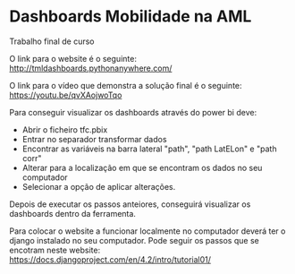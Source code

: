 # Dashboards Mobilidade na AML
Trabalho final de curso

O link para o website é o seguinte: http://tmldashboards.pythonanywhere.com/

O link para o vídeo que demonstra a solução final é o seguinte: https://youtu.be/qvXAojwoTqo

Para conseguir visualizar os dashboards através do power bi deve:
- Abrir o ficheiro tfc.pbix
- Entrar no separador transformar dados
- Encontrar as variáveis na barra lateral "path", "path LatELon" e "path corr"
- Alterar para a localização em que se encontram os dados no seu computador
- Selecionar a opção de aplicar alterações.

Depois de executar os passos anteiores, conseguirá visualizar os dashboards dentro da ferramenta.

Para colocar o website a funcionar localmente no computador deverá ter o django instalado no seu computador. Pode seguir os passos que se encotram neste website: https://docs.djangoproject.com/en/4.2/intro/tutorial01/
